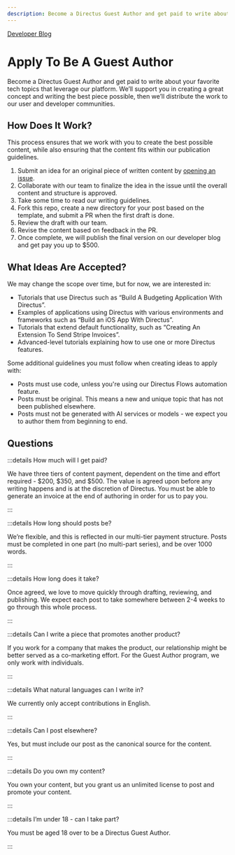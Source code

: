 ```yaml
---
description: Become a Directus Guest Author and get paid to write about your favorite tech topics that leverage our platform.
---
```


<script setup>
import Badge from '../.vitepress/components/Badge.vue'
</script>

<Badge><a href="/blog/">Developer Blog</a></Badge>

# Apply To Be A Guest Author

Become a Directus Guest Author and get paid to write about your favorite tech topics that leverage our platform. We’ll
support you in creating a great concept and writing the best piece possible, then we’ll distribute the work to our user
and developer communities.

<Card
  title="Apply now!"
  h="2"
  text="All you need to apply is an idea for a topic."
  url="https://github.com/directus-community/guest-authoring/issues/new?assignees=phazonoverload&labels=&projects=&template=new-post-proposal.yml" />

## How Does It Work?

This process ensures that we work with you to create the best possible content, while also ensuring that the content
fits within our publication guidelines.

1. Submit an idea for an original piece of written content by [opening an issue](https://github.com/directus-community/guest-authoring/issues/new/choose).
2. Collaborate with our team to finalize the idea in the issue until the overall content and structure is approved.
3. Take some time to read our writing guidelines.
4. Fork this repo, create a new directory for your post based on the template, and submit a PR when the first draft is done. 
5. Review the draft with our team.
6. Revise the content based on feedback in the PR.
7. Once complete, we will publish the final version on our developer blog and get pay you up to $500.

## What Ideas Are Accepted?

We may change the scope over time, but for now, we are interested in:

- Tutorials that use Directus such as “Build A Budgeting Application With Directus”.
- Examples of applications using Directus with various environments and frameworks such as “Build an iOS App With
  Directus”.
- Tutorials that extend default functionality, such as “Creating An Extension To Send Stripe Invoices”.
- Advanced-level tutorials explaining how to use one or more Directus features.

Some additional guidelines you must follow when creating ideas to apply with:

- Posts must use code, unless you're using our Directus Flows automation feature.
- Posts must be original. This means a new and unique topic that has not been published elsewhere.
- Posts must not be generated with AI services or models - we expect you to author them from beginning to end.

## Questions

:::details How much will I get paid?

We have three tiers of content payment, dependent on the time and effort required - $200, $350, and $500. The value is
agreed upon before any writing happens and is at the discretion of Directus. You must be able to generate an invoice at the end of authoring in order for us to pay you.

:::

:::details How long should posts be?

We’re flexible, and this is reflected in our multi-tier payment structure. Posts must be completed in one part (no
multi-part series), and be over 1000 words.

:::

:::details How long does it take?

Once agreed, we love to move quickly through drafting, reviewing, and publishing. We expect each post to take somewhere
between 2-4 weeks to go through this whole process.

:::

:::details Can I write a piece that promotes another product?

If you work for a company that makes the product, our relationship might be better served as a co-marketing effort. For
the Guest Author program, we only work with individuals.

:::

:::details What natural languages can I write in?

We currently only accept contributions in English.

:::

:::details Can I post elsewhere?

Yes, but must include our post as the canonical source for the content.

:::

:::details Do you own my content?

You own your content, but you grant us an unlimited license to post and promote your content.

:::

:::details I’m under 18 - can I take part?

You must be aged 18 over to be a Directus Guest Author.

:::

<Card
  title="Apply now!"
  h="2"
  text="All you need to apply is an idea for a topic."
  url="https://github.com/directus-community/guest-authoring/issues/new?assignees=phazonoverload&labels=&projects=&template=new-post-proposal.yml"
  style="margin-top: 4em;" />
